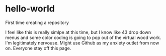 # hello-world
First time creating a repository

I feel like this is really simlpe at this time, but I know like 43 drop down menus and some color coding is going to pop out of the virtual wood work. I'm legitimately nervouse. Might use Github as my anxiety outlet from now on. Everyone stay off this page.
